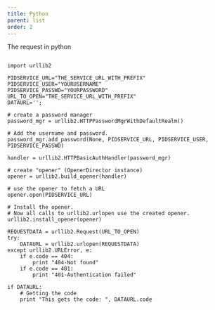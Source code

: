 ```yaml
---
title: Python
parent: list
order: 2
---
```


The request in python

<pre><code class="language-python">
import urllib2

PIDSERVICE_URL="THE_SERVICE_URL_WITH_PREFIX"
PIDSERVICE_USER="YOURUSERNAME"
PIDSERVICE_PASSWD="YOURPASSWORD"
URL_TO_OPEN="THE_SERVICE_URL_WITH_PREFIX"
DATAURL='';

# create a password manager
password_mgr = urllib2.HTTPPasswordMgrWithDefaultRealm()

# Add the username and password.
password_mgr.add_password(None, PIDSERVICE_URL, PIDSERVICE_USER, PIDSERVICE_PASSWD)

handler = urllib2.HTTPBasicAuthHandler(password_mgr)

# create "opener" (OpenerDirector instance)
opener = urllib2.build_opener(handler)

# use the opener to fetch a URL
opener.open(PIDSERVICE_URL)

# Install the opener.
# Now all calls to urllib2.urlopen use the created opener.
urllib2.install_opener(opener)

REQUESTDATA = urllib2.Request(URL_TO_OPEN)
try:
    DATAURL = urllib2.urlopen(REQUESTDATA)
except urllib2.URLError, e:
    if e.code == 404:
        print "404-Not found"
    if e.code == 401:
        print "401-Authentication failed"

if DATAURL:
    # Getting the code
    print "This gets the code: ", DATAURL.code

</code></pre>

